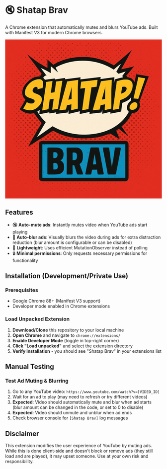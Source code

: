 # 🔇 Shatap Brav

A Chrome extension that automatically mutes and blurs YouTube ads. Built with Manifest V3 for modern Chrome browsers.

<p align="center">
  <img src="icons/icon.png" alt="Shatap Brav Icon" width="512" height="512">
</p>

## Features

- 🔇 **Auto-mute ads**: Instantly mutes video when YouTube ads start playing
- 🫧 **Auto-blur ads**: Visually blurs the video during ads for extra distraction reduction (blur amount is configurable or can be disabled)
- 🚀 **Lightweight**: Uses efficient MutationObserver instead of polling
- 🔒 **Minimal permissions**: Only requests necessary permissions for functionality

## Installation (Development/Private Use)

### Prerequisites

- Google Chrome 88+ (Manifest V3 support)
- Developer mode enabled in Chrome extensions

### Load Unpacked Extension

1. **Download/Clone** this repository to your local machine
2. **Open Chrome** and navigate to `chrome://extensions/`
3. **Enable Developer Mode** (toggle in top-right corner)
4. **Click "Load unpacked"** and select the extension directory
5. **Verify installation** - you should see "Shatap Brav" in your extensions list

## Manual Testing

### Test Ad Muting & Blurring

1. Go to any YouTube video: `https://www.youtube.com/watch?v=[VIDEO_ID]`
2. Wait for an ad to play (may need to refresh or try different videos)
3. **Expected**: Video should automatically mute and blur when ad starts (blur amount can be changed in the code, or set to 0 to disable)
4. **Expected**: Video should unmute and unblur when ad ends
5. Check browser console for `[Shatap Brav]` log messages

## Disclaimer

This extension modifies the user experience of YouTube by muting ads. While this is done client-side and doesn't block or remove ads (they still load and are played), it may upset someone. Use at your own risk and responsibility.

